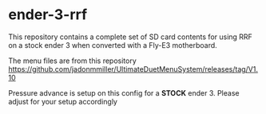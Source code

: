 # ender-3-rrf
This repository contains a complete set of SD card contents for using RRF on a stock ender 3 when converted with a Fly-E3 motherboard.

The menu files are from this repository https://github.com/jadonmmiller/UltimateDuetMenuSystem/releases/tag/V1.10

Pressure advance is setup on this config for a **STOCK** ender 3. Please adjust for your setup accordingly
